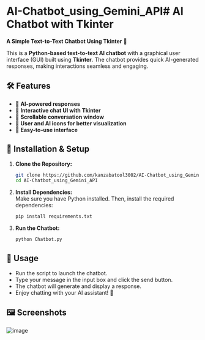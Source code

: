 # AI-Chatbot_using_Gemini_API# AI Chatbot with Tkinter

**A Simple Text-to-Text Chatbot Using Tkinter** 🤖

This is a **Python-based text-to-text AI chatbot** with a graphical user interface (GUI) built using **Tkinter**. The chatbot provides quick AI-generated responses, making interactions seamless and engaging.

## 🛠 Features
- 📌 **AI-powered responses**
- 📌 **Interactive chat UI with Tkinter**
- 📌 **Scrollable conversation window**
- 📌 **User and AI icons for better visualization**
- 📌 **Easy-to-use interface**

## 🔧 Installation & Setup

1. **Clone the Repository:**  
   ```sh
   git clone https://github.com/kanzabatool3002/AI-Chatbot_using_Gemini_API.git
   cd AI-Chatbot_using_Gemini_API
   ```

2. **Install Dependencies:**  
   Make sure you have Python installed. Then, install the required dependencies:
   ```sh
   pip install requirements.txt
   ```

3. **Run the Chatbot:**  
   ```sh
   python Chatbot.py
   ```

## 📌 Usage
- Run the script to launch the chatbot.
- Type your message in the input box and click the send button.
- The chatbot will generate and display a response.
- Enjoy chatting with your AI assistant! 🤖

## 🖼 Screenshots
![image](https://github.com/user-attachments/assets/93fb56ae-c3a8-4214-be73-b660b49b4bfc)


